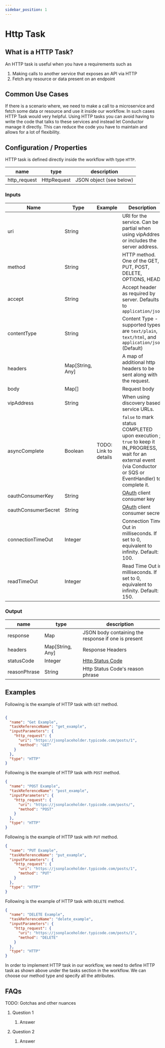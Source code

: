 ```yaml
---
sidebar_position: 1
---
```


# Http Task

## What is a HTTP Task?

An HTTP task is useful when you have a requirements such as

1. Making calls to another service that exposes an API via HTTP
2. Fetch any resource or data present on an endpoint

## Common Use Cases

If there is a scenario where, we need to make a call to a microservice and fetch some data or resource and use it inside
our workflow. In such cases HTTP Task would very helpful. Using HTTP tasks you can avoid having to write the code that
talks to these services and instead let Conductor manage it directly. This can reduce the code you have to maintain and
allows for a lot of flexibility.

## Configuration / Properties

HTTP task is defined directly inside the workflow with type `HTTP`.

|name|type|description|
|---|---|---|
| http_request | HttpRequest | JSON object (see below) |

### Inputs

|Name|Type|Example|Description|
|---|---|---|---|
| uri | String || URI for the service. Can be a partial when using vipAddress or includes the server address.|
| method | String || HTTP method. One of the GET, PUT, POST, DELETE, OPTIONS, HEAD|
| accept | String || Accept header as required by server. Defaults to ```application/json``` |
| contentType | String || Content Type - supported types are ```text/plain```, ```text/html```, and ```application/json``` (Default)|
| headers| Map[String, Any] || A map of additional http headers to be sent along with the request.|
| body| Map[] || Request body |
| vipAddress | String || When using discovery based service URLs.|
| asyncComplete | Boolean |TODO: Link to details| ```false``` to mark status COMPLETED upon execution ; ```true``` to keep it IN_PROGRESS, wait for an external event (via Conductor or SQS or EventHandler) to complete it.
| oauthConsumerKey | String || [OAuth](https://oauth.net/core/1.0/) client consumer key  |
| oauthConsumerSecret | String || [OAuth](https://oauth.net/core/1.0/) client consumer secret |
| connectionTimeOut | Integer || Connection Time Out in milliseconds. If set to 0, equivalent to infinity. Default: 100. |
| readTimeOut | Integer || Read Time Out in milliseconds. If set to 0, equivalent to infinity. Default: 150. |

### Output

|name|type|description|
|---|---|---|
| response | Map |  JSON body containing the response if one is present |
| headers | Map[String, Any] | Response Headers |
| statusCode | Integer | [Http Status Code](https://en.wikipedia.org/wiki/List_of_HTTP_status_codes) |
| reasonPhrase | String | Http Status Code's reason phrase |

## Examples

Following is the example of HTTP task with `GET` method.

```json

{
  "name": "Get Example",
  "taskReferenceName": "get_example",
  "inputParameters": {
    "http_request": {
      "uri": "https://jsonplaceholder.typicode.com/posts/1",
      "method": "GET"
    }
  },
  "type": "HTTP"
}
```

Following is the example of HTTP task with `POST` method.

```json
{
  "name": "POST Example",
  "taskReferenceName": "post_example",
  "inputParameters": {
    "http_request": {
      "uri": "https://jsonplaceholder.typicode.com/posts/",
      "method": "POST"
    }
  },
  "type": "HTTP"
}
```

Following is the example of HTTP task with `PUT` method.

```json
{
  "name": "PUT Example",
  "taskReferenceName": "put_example",
  "inputParameters": {
    "http_request": {
      "uri": "https://jsonplaceholder.typicode.com/posts/1",
      "method": "PUT"
    }
  },
  "type": "HTTP"
}
```

Following is the example of HTTP task with `DELETE` method.

```json
{
  "name": "DELETE Example",
  "taskReferenceName": "delete_example",
  "inputParameters": {
    "http_request": {
      "uri": "https://jsonplaceholder.typicode.com/posts/1",
      "method": "DELETE"
    }
  },
  "type": "HTTP"
}
```

In order to implement HTTP task in our workflow, we need to define HTTP task as shown above under the tasks section in
the workflow. We can choose our method type and specify all the attributes.

## FAQs

TODO: Gotchas and other nuances

1. Question 1
    1. Answer

1. Question 2
    1. Answer

